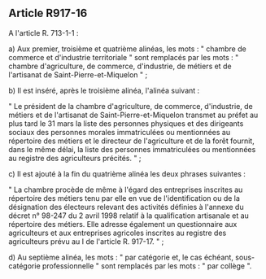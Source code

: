 Article R917-16
----
A l'article R. 713-1-1 :

a) Aux premier, troisième et quatrième alinéas, les mots : " chambre de commerce
et d'industrie territoriale " sont remplacés par les mots : " chambre
d'agriculture, de commerce, d'industrie, de métiers et de l'artisanat de
Saint-Pierre-et-Miquelon " ;

b) Il est inséré, après le troisième alinéa, l'alinéa suivant :

" Le président de la chambre d'agriculture, de commerce, d'industrie, de métiers
et de l'artisanat de Saint-Pierre-et-Miquelon transmet au préfet au plus tard le
31 mars la liste des personnes physiques et des dirigeants sociaux des personnes
morales immatriculées ou mentionnées au répertoire des métiers et le directeur
de l'agriculture et de la forêt fournit, dans le même délai, la liste des
personnes immatriculées ou mentionnées au registre des agriculteurs précités. "
;

c) Il est ajouté à la fin du quatrième alinéa les deux phrases suivantes :

" La chambre procède de même à l'égard des entreprises inscrites au répertoire
des métiers tenu par elle en vue de l'identification ou de la désignation des
électeurs relevant des activités définies à l'annexe du décret n° 98-247 du 2
avril 1998 relatif à la qualification artisanale et au répertoire des métiers.
Elle adresse également un questionnaire aux agriculteurs et aux entreprises
agricoles inscrites au registre des agriculteurs prévu au I de l'article R.
917-17. " ;

d) Au septième alinéa, les mots : " par catégorie et, le cas échéant,
sous-catégorie professionnelle " sont remplacés par les mots : " par collège ".
